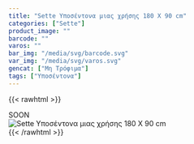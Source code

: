 ```yaml
---
title: "Sette Υποσέντονα μιας χρήσης 180 Χ 90 cm"
categories: ["Sette"]
product_image: ""
barcode: ""
varos: ""
bar_img: "/media/svg/barcode.svg"
var_img: "/media/svg/varos.svg"
gencat: ["Μη Τρόφιμα"]
tags: ["Υποσέντονα"]
---
```

{{< rawhtml >}}

<div class="sload444"><div class="product">SOON<br><div class="pimg"><img alt="Sette Υποσέντονα μιας χρήσης 180 Χ 90 cm" title="Sette Υποσέντονα μιας χρήσης 180 Χ 90 cm" src="/media/images/sette-yposentona-mias-xrhshs-180-x-90-cm.jpg"></div></div></div>
{{< /rawhtml >}}



